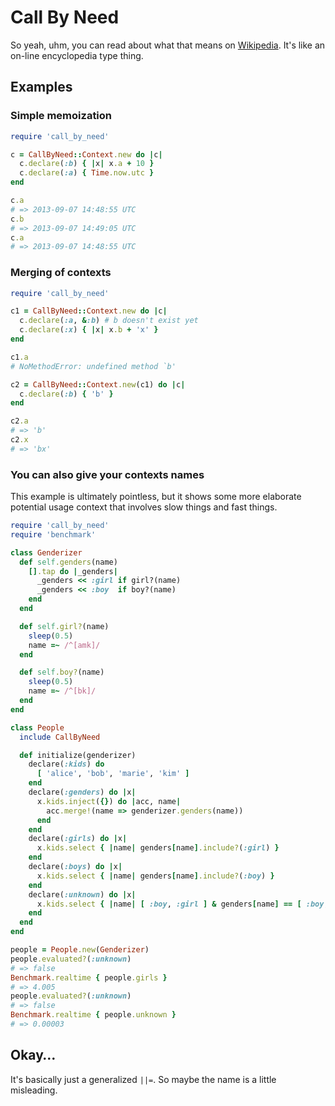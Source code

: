 # Call By Need

So yeah, uhm, you can read about what that means on [Wikipedia](http://en.wikipedia.org/wiki/Evaluation_strategy#Call_by_need). It's like an on-line encyclopedia type thing.

## Examples

### Simple memoization

```ruby
require 'call_by_need'

c = CallByNeed::Context.new do |c|
  c.declare(:b) { |x| x.a + 10 }
  c.declare(:a) { Time.now.utc }
end

c.a
# => 2013-09-07 14:48:55 UTC
c.b
# => 2013-09-07 14:49:05 UTC
c.a
# => 2013-09-07 14:48:55 UTC
```

### Merging of contexts

```ruby
require 'call_by_need'

c1 = CallByNeed::Context.new do |c|
  c.declare(:a, &:b) # b doesn't exist yet
  c.declare(:x) { |x| x.b + 'x' }
end

c1.a
# NoMethodError: undefined method `b'

c2 = CallByNeed::Context.new(c1) do |c|
  c.declare(:b) { 'b' }
end

c2.a
# => 'b'
c2.x
# => 'bx'
```

### You can also give your contexts names

This example is ultimately pointless, but it shows some more elaborate potential usage context that involves slow things and fast things.

```ruby
require 'call_by_need'
require 'benchmark'

class Genderizer
  def self.genders(name)
    [].tap do |_genders|
      _genders << :girl if girl?(name)
      _genders << :boy  if boy?(name)
    end
  end

  def self.girl?(name)
    sleep(0.5)
    name =~ /^[amk]/
  end

  def self.boy?(name)
    sleep(0.5)
    name =~ /^[bk]/
  end
end

class People
  include CallByNeed

  def initialize(genderizer)
    declare(:kids) do
      [ 'alice', 'bob', 'marie', 'kim' ]
    end
    declare(:genders) do |x|
      x.kids.inject({}) do |acc, name|
        acc.merge!(name => genderizer.genders(name))
      end
    end
    declare(:girls) do |x|
      x.kids.select { |name| genders[name].include?(:girl) }
    end
    declare(:boys) do |x|
      x.kids.select { |name| genders[name].include?(:boy) }
    end
    declare(:unknown) do |x|
      x.kids.select { |name| [ :boy, :girl ] & genders[name] == [ :boy, :girl ] }
    end
  end
end

people = People.new(Genderizer)
people.evaluated?(:unknown)
# => false
Benchmark.realtime { people.girls }
# => 4.005
people.evaluated?(:unknown)
# => false
Benchmark.realtime { people.unknown }
# => 0.00003
```

## Okay…

It's basically just a generalized `||=`. So maybe the name is a little misleading.
